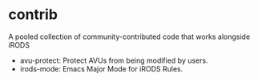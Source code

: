 contrib
=======

A pooled collection of community-contributed code that works alongside iRODS

* avu-protect: Protect AVUs from being modified by users.
* irods-mode: Emacs Major Mode for iRODS Rules.
